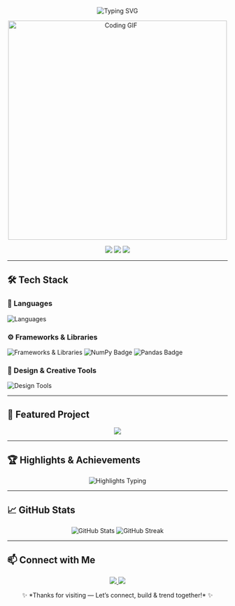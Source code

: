 <!-- FINAL FINAL README.md -->

<p align="center">
  <img src="https://readme-typing-svg.herokuapp.com?font=Fira+Code&weight=600&size=30&pause=1000&color=36BCF7&center=true&vCenter=true&width=800&lines=Hey+%F0%9F%91%8B%2C+I'm+Divyakiran+Sahoo;Java+%7C+Python+%7C+Cloud+%7C+UI%2FUX+Enthusiast;Currently+learning+Java%2C+Python%2C+Cloud+%26+UI%2FUX;Open+to+Collaborate+on+Open+Source;Be+The+TrendSetter+%F0%9F%9A%80" alt="Typing SVG" />
</p>

<p align="center">
  <img src="https://media.giphy.com/media/qgQUggAC3Pfv687qPC/giphy.gif" width="500" alt="Coding GIF" />
</p>

<p align="center">
  <img src="https://img.shields.io/badge/Student-VIT%20Bhopal%202023–2027-blueviolet?style=for-the-badge" />
  <img src="https://img.shields.io/badge/Pronouns-He%2FHim%2FHis-0aa6d3?style=for-the-badge" />
  <img src="https://img.shields.io/badge/Motto-Be%20The%20TrendSetter-ff69b4?style=for-the-badge" />
</p>

---

## 🛠️ Tech Stack

### 🚀 Languages
<p align="left">
  <img src="https://skillicons.dev/icons?i=java,python,html,css,sql" alt="Languages" />
</p>

### ⚙️ Frameworks & Libraries
<p align="left">
  <img src="https://skillicons.dev/icons?i=react,sklearn" alt="Frameworks & Libraries" />
  <img src="https://img.shields.io/badge/NumPy-013243?style=for-the-badge&logo=numpy&logoColor=white" alt="NumPy Badge" />
  <img src="https://img.shields.io/badge/Pandas-150458?style=for-the-badge&logo=pandas&logoColor=white" alt="Pandas Badge" />
</p>

### 🎨 Design & Creative Tools
<p align="left">
  <img src="https://skillicons.dev/icons?i=figma,ai,ps" alt="Design Tools" />
</p>

---

## 🌟 Featured Project

<p align="center">
  <a href="https://github.com/Divyakiran-create/Drug-Drug-Integration-Checker-With-Ollama">
    <img src="https://github-readme-stats.vercel.app/api/pin/?username=Divyakiran-create&repo=Drug-Drug-Integration-Checker-With-Ollama&theme=tokyonight" />
  </a>
</p>

---

## 🏆 Highlights & Achievements

<p align="center">
  <img src="https://readme-typing-svg.herokuapp.com?font=Fira+Code&size=20&duration=4000&pause=2000&color=F7DC6F&center=true&vCenter=true&width=800&lines=🎓+IEEE+Conference:+Research+Paper+shortlisted;🚀+EY+Techathon:+Qualified+Round+2;💡+HackIndia+2025:+Spark+8+Finalist+(Top+85+of+800+teams);🎙️+Clubs:+Student+Co-ordinator,+Event+Management,+Social+Media" alt="Highlights Typing" />
</p>

---

## 📈 GitHub Stats

<p align="center">
  <img src="https://github-readme-stats.vercel.app/api?username=Divyakiran-create&show_icons=true&theme=tokyonight" alt="GitHub Stats" />
  <img src="https://github-readme-streak-stats.herokuapp.com/?user=Divyakiran-create&theme=tokyonight" alt="GitHub Streak" />
</p>

---

## 📫 Connect with Me

<p align="center">
  <a href="https://www.linkedin.com/in/divyakiran-sahoo-1595402b7">
    <img src="https://img.shields.io/badge/LinkedIn-Connect-blue?style=for-the-badge&logo=linkedin" />
  </a>
  <a href="mailto:divyakiranprofessional@gmail.com">
    <img src="https://img.shields.io/badge/Gmail-Contact-D14836?style=for-the-badge&logo=gmail&logoColor=white" />
  </a>
</p>

<p align="center">
  ✨ *Thanks for visiting — Let’s connect, build & trend together!* ✨
</p>
